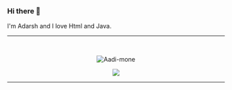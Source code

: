### Hi there 👋

I'm Adarsh and I love Html and Java. 



---
<br><p align="center"> <img src="https://github-readme-stats.vercel.app/api?username=Aadi-mone&show_icons=true&theme=dark" alt="Aadi-mone" />
<br><p align="center"> <img src="https://github-readme-stats.vercel.app/api/top-langs/?username=Aadi-mone&theme=dark&hide_border=true" />

---


